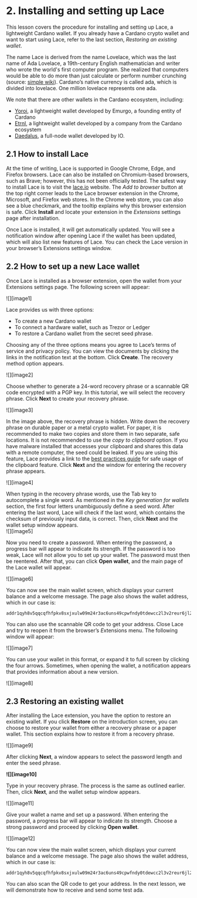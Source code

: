 # 2. Installing and setting up Lace 

This lesson covers the procedure for installing and setting up Lace, a lightweight Cardano wallet. If you already have a Cardano crypto wallet and want to start using Lace, refer to the last section, *Restoring an existing wallet*. 

The name Lace is derived from the name Lovelace, which was the last name of Ada Lovelace, a 19th-century English mathematician and writer who wrote the world's first computer program. She realized that computers would be able to do more than just calculate or perform number crunching (source: [simple wiki](https://simple.wikipedia.org/wiki/Ada_Lovelace)). Cardano’s native currency is called ada, which is divided into lovelace. One million lovelace represents one ada. 

We note that there are other wallets in the Cardano ecosystem, including: 

* [Yoroi](https://yoroi-wallet.com/), a lightweight wallet developed by Emurgo, a founding entity of Cardano   
* [Etrnl](https://eternl.io/), a lightweight wallet developed by a company from the Cardano ecosystem   
* [Daedalus](https://daedaluswallet.io/), a full-node wallet developed by IO. 

## 2.1 How to install Lace

At the time of writing, Lace is supported in Google Chrome, Edge, and Firefox browsers. Lace can also be installed on Chromium-based browsers, such as Brave; however, this has not been officially tested. The safest way to install Lace is to visit the [lace.io](http://lace.io) website. The *Add to browser* button at the top right corner leads to the Lace browser extension in the Chrome, Microsoft, and Firefox web stores. In the Chrome web store, you can also see a blue checkmark, and the tooltip explains why this browser extension is safe. Click **Install** and locate your extension in the *Extensions* settings page after installation. 

Once Lace is installed, it will get automatically updated. You will see a notification window after opening Lace if the wallet has been updated, which will also list new features of Lace. You can check the Lace version in your browser’s Extensions settings window.  

## 2.2 How to set up a new Lace wallet 

Once Lace is installed as a browser extension, open the wallet from your Extensions settings page. The following screen will appear:  

![][image1]

Lace provides us with three options:  

* To create a new Cardano wallet  
* To connect a hardware wallet, such as Trezor or Ledger  
* To restore a Cardano wallet from the secret seed phrase. 

Choosing any of the three options means you agree to Lace’s terms of service and privacy policy. You can view the documents by clicking the links in the notification text at the bottom. Click **Create**. The recovery method option appears. 

![][image2]

Choose whether to generate a 24-word recovery phrase or a scannable QR code encrypted with a PGP key. In this tutorial, we will select the recovery phrase. Click **Next** to create your recovery phrase. 

![][image3]

In the image above, the recovery phrase is hidden. Write down the recovery phrase on durable paper or a metal crypto wallet. For paper, it is recommended to make two copies and store them in two separate, safe locations. It is not recommended to use the *copy to clipboard* option. If you have malware installed that accesses your clipboard and shares this data with a remote computer, the seed could be leaked. If you are using this feature, Lace provides a link to the [best practices guide](https://www.lace.io/faq?question=best-practices-for-using-the-copy-to-clipboard-paste-from-clipboard-recovery-phrase-features) for safe usage of the clipboard feature. Click **Next** and the window for entering the recovery phrase appears. 

![][image4]

When typing in the recovery phrase words, use the Tab key to autocomplete a single word. As mentioned in the *Key generation for wallets* section, the first four letters unambiguously define a seed word. After entering the last word, Lace will check if the last word, which contains the checksum of previously input data, is correct. Then, click **Next** and the wallet setup window appears.    
![][image5]

Now you need to create a password. When entering the password, a progress bar will appear to indicate its strength. If the password is too weak, Lace will not allow you to set up your wallet. The password must then be reentered. After that, you can click **Open wallet**, and the main page of the Lace wallet will appear. 

![][image6]

You can now see the main wallet screen, which displays your current balance and a welcome message. The page also shows the wallet address, which in our case is: 

```shell
addr1qyh8v5qqcqfhfpkv8sxjxulw09m24r3ac6uns49cpwfndy0tdewcc2l3v2reur6jl2amk2jnfr6klgjjlyx29qpd0e0qtv4mld
```

You can also use the scannable QR code to get your address. Close Lace and try to reopen it from the browser’s *E*xtensions menu. The following window will appear: 

![][image7]

You can use your wallet in this format, or expand it to full screen by clicking the four arrows. Sometimes, when opening the wallet, a notification appears that provides information about a new version. 

![][image8]

## 2.3 Restoring an existing wallet

After installing the Lace extension, you have the option to restore an existing wallet. If you click **Restore** on the introduction screen, you can choose to restore your wallet from either a recovery phrase or a paper wallet. This section explains how to restore it from a recovery phrase. 

![][image9]

After clicking **Next**, a window appears to select the password length and enter the seed phrase. 

**![][image10]**

Type in your recovery phrase. The process is the same as outlined earlier. Then, click **Next**, and the wallet setup window appears.  

![][image11]

Give your wallet a name and set up a password. When entering the password, a progress bar will appear to indicate its strength. Choose a strong password and proceed by clicking **Open wallet**. 

![][image12]

You can now view the main wallet screen, which displays your current balance and a welcome message. The page also shows the wallet address, which in our case is: 

```shell
addr1qyh8v5qqcqfhfpkv8sxjxulw09m24r3ac6uns49cpwfndy0tdewcc2l3v2reur6jl2amk2jnfr6klgjjlyx29qpd0e0qtv4mld
```

You can also scan the QR code to get your address. In the next lesson, we will demonstrate how to receive and send some test ada. 
